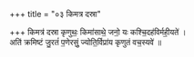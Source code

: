 +++
title = "०३ किमत्र दस्रा"

+++
किमत्र॑ दस्रा कृणुथः॒ किमा॑साथे॒ जनो॒ यः कश्चि॒दह॑विर्मही॒यते॑ ।  
अति॑ क्रमिष्टं जु॒रतं॑ प॒णेरसुं॒ ज्योति॒र्विप्रा॑य कृणुतं वच॒स्यवे॑ ॥